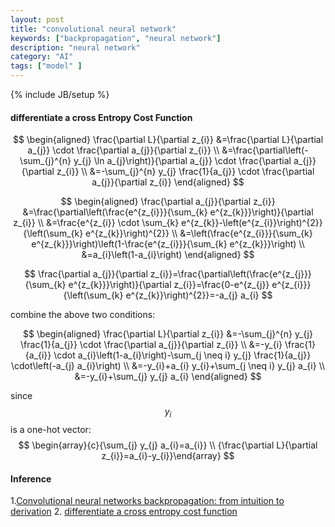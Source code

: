 ```yaml
---
layout: post
title: "convolutional neural network"
keywords: ["backpropagation", "neural network"]
description: "neural network"
category: "AI"
tags: ["model" ]
---
```

{% include JB/setup %}

#### differentiate a cross Entropy Cost Function

$$
\begin{aligned} \frac{\partial L}{\partial z_{i}} &=\frac{\partial L}{\partial a_{j}} \cdot \frac{\partial a_{j}}{\partial z_{i}} \\ &=\frac{\partial\left(-\sum_{j}^{n} y_{j} \ln a_{j}\right)}{\partial a_{j}} \cdot \frac{\partial a_{j}}{\partial z_{i}} \\ &=-\sum_{j}^{n} y_{j} \frac{1}{a_{j}} \cdot \frac{\partial a_{j}}{\partial z_{i}} \end{aligned}
$$


$$
\begin{aligned} \frac{\partial a_{j}}{\partial z_{i}} &=\frac{\partial\left(\frac{e^{z_{i}}}{\sum_{k} e^{z_{k}}}\right)}{\partial z_{i}} \\ &=\frac{e^{z_{i}} \cdot \sum_{k} e^{z_{k}}-\left(e^{z_{i}}\right)^{2}}{\left(\sum_{k} e^{z_{k}}\right)^{2}} \\ &=\left(\frac{e^{z_{i}}}{\sum_{k} e^{z_{k}}}\right)\left(1-\frac{e^{z_{i}}}{\sum_{k} e^{z_{k}}}\right) \\ &=a_{i}\left(1-a_{i}\right) \end{aligned}
$$


$$
\frac{\partial a_{j}}{\partial z_{i}}=\frac{\partial\left(\frac{e^{z_{j}}}{\sum_{k} e^{z_{k}}}\right)}{\partial z_{i}}=\frac{0-e^{z_{j}} e^{z_{i}}}{\left(\sum_{k} e^{z_{k}}\right)^{2}}=-a_{j} a_{i}
$$

combine the above two conditions:

$$
\begin{aligned} \frac{\partial L}{\partial z_{i}} &=-\sum_{j}^{n} y_{j} \frac{1}{a_{j}} \cdot \frac{\partial a_{j}}{\partial z_{i}} \\ &=-y_{i} \frac{1}{a_{i}} \cdot a_{i}\left(1-a_{i}\right)-\sum_{j \neq i} y_{j} \frac{1}{a_{j}} \cdot\left(-a_{j} a_{i}\right) \\ &=-y_{i}+a_{i} y_{i}+\sum_{j \neq i} y_{j} a_{i} \\ &=-y_{i}+\sum_{j} y_{j} a_{i} \end{aligned}
$$


since $$y_{i}$$ is a one-hot vector:
$$
\begin{array}{c}{\sum_{j} y_{j} a_{i}=a_{i}} \\ {\frac{\partial L}{\partial z_{i}}=a_{i}-y_{i}}\end{array}
$$





#### Inference
1.[Convolutional neural networks backpropagation: from intuition to derivation](https://grzegorzgwardys.wordpress.com/2016/04/22/8/)
2. [differentiate a cross entropy cost function](https://wu-2018.github.io/2018/11/02/differentiate-a-cross-entropy-cost-function.html)


